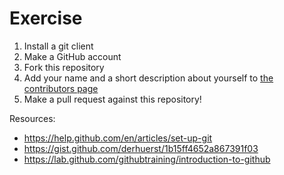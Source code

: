 # Exercise

1. Install a git client
1. Make a GitHub account
1. Fork this repository
1. Add your name and a short description about yourself to [the contributors page](https://github.com/ricedatasci/deep/blob/master/docs/contributors.md)
1. Make a pull request against this repository!

Resources:  

* https://help.github.com/en/articles/set-up-git
* https://gist.github.com/derhuerst/1b15ff4652a867391f03
* https://lab.github.com/githubtraining/introduction-to-github
